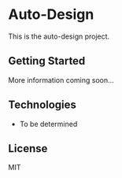 # Auto-Design

This is the auto-design project.

## Getting Started

More information coming soon...

## Technologies

- To be determined

## License

MIT
